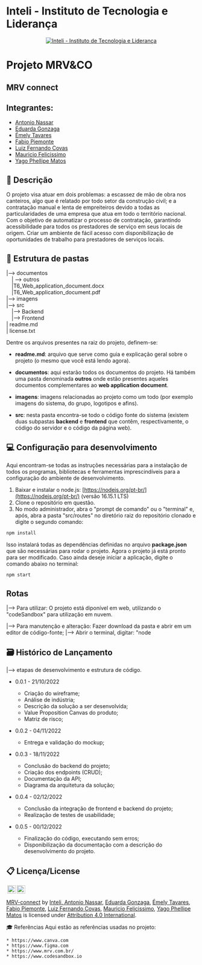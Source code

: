 # Inteli - Instituto de Tecnologia e Liderança 

<p align="center">
<a href= "https://www.inteli.edu.br/"><img src="https://www.inteli.edu.br/wp-content/uploads/2021/08/20172028/marca_1-2.png" alt="Inteli - Instituto de Tecnologia e Liderança" border="0"></a>
</p>

# Projeto MRV&CO

## MRV connect

## Integrantes: 
- <a href="https://www.linkedin.com/in/antonionassar/">Antonio Nassar</a>
- <a href="https://www.linkedin.com/in/eduarda-gonzaga-009794219"> Eduarda Gonzaga</a>
- <a href="https://www.linkedin.com/in/emely-tavares-3575ba24a">Émely Tavares</a> 
- <a href="https://www.linkedin.com/in/fabio-piemonte-823a65211">Fabio Piemonte</a> 
- <a href="https://www.linkedin.com/in/lfcovas97">Luiz Fernando Covas</a>
- <a href="https://www.linkedin.com/in/mauricio-felicissimo-475024240">Mauricio Felicissimo</a> 
- <a href="https://www.linkedin.com/in/yago-phellipe">Yago Phellipe Matos</a>

## 📝 Descrição

O projeto visa atuar em dois problemas: a escassez de mão de obra nos canteiros, algo que é relatado por todo setor da construção civil; e a contratação manual e lenta de empreiteiros devido a todas as particularidades de uma empresa que atua em todo o território nacional. Com o objetivo de automatizar o processo de contratação, garantindo acessibilidade para todos os prestadores de serviço em seus locais de origem. Criar um ambiente de fácil acesso com disponibilização de oportunidades de trabalho para prestadores de serviços locais.

## 📁 Estrutura de pastas

|--> documentos<br>
  &emsp;| --> outros <br>
  &emsp;|T6_Web_application_document.docx<br>
  &emsp;|T6_Web_application_document.pdf<br>
|--> imagens<br>
|--> src<br>
  &emsp;|--> Backend<br>
  &emsp;|--> Frontend<br>
| readme.md<br>
| license.txt

Dentre os arquivos presentes na raiz do projeto, definem-se:

- <b>readme.md</b>: arquivo que serve como guia e explicação geral sobre o projeto (o mesmo que você está lendo agora).

- <b>documentos</b>: aqui estarão todos os documentos do projeto. Há também uma pasta denominada <b>outros</b> onde estão presentes aqueles documentos complementares ao <b>web application document</b>.

- <b>imagens</b>: imagens relacionadas ao projeto como um todo (por exemplo imagens do sistema, do grupo, logotipos e afins).

- <b>src</b>: nesta pasta encontra-se todo o código fonte do sistema (existem duas subpastas <b>backend</b> e <b>frontend</b> que contêm, respectivamente, o código do servidor e o código da página web).

## 💻 Configuração para desenvolvimento

Aqui encontram-se todas as instruções necessárias para a instalação de todos os programas, bibliotecas e ferramentas imprescindíveis para a configuração do ambiente de desenvolvimento.

1.  Baixar e instalar o node.js:  [https://nodejs.org/pt-br/](https://nodejs.org/pt-br/) (versão 16.15.1 LTS)
2.  Clone o repositório em questão. 
3.  No modo administrador, abra o "prompt de comando" ou o "terminal" e, após,  abra a pasta "src/routes" no diretório raiz do repositório clonado e digite o segundo comando:

```sh
npm install
```

Isso instalará todas as dependências definidas no arquivo <b>package.json</b> que são necessárias para rodar o projeto. Agora o projeto já está pronto para ser modificado. Caso ainda deseje iniciar a aplicação, digite o comando abaixo no terminal:

```sh
npm start
```

## Rotas

|--> Para utilizar: O projeto está diponível em web, utilizando o "codeSandbox" para utilização em nuvem.

|--> Para manutenção e alteração: Fazer download da pasta e abrir em um editor de código-fonte;
    |--> Abrir o terminal, digitar: "node 


## 🗃 Histórico de Lançamento
|--> etapas de desenvolvimento e estrutura de código.

* 0.0.1 - 21/10/2022
    * Criação do wireframe;
    * Análise de indústria;
    * Descrição da solução a ser desenvolvida;
    * Value Proposition Canvas do produto;
    * Matriz de risco;


* 0.0.2 - 04/11/2022
    * Entrega e validação do mockup;


* 0.0.3 - 18/11/2022
    * Conclusão do backend do projeto;
    * Criação dos endpoints (CRUD);
    * Documentação da API;
    * Diagrama da arquitetura da solução;


* 0.0.4 - 02/12/2022
    * Conclusão da integração de frontend e backend do projeto;
    * Realização de testes de usabilidade;


* 0.0.5 - 00/12/2022
    * Finalização do código, executando sem erros;
    * Disponibilização da documentação com a descrição do desenvolvimento do projeto.


## 📋 Licença/License

<img style="height:22px!important;margin-left:3px;vertical-align:text-bottom;" src="https://mirrors.creativecommons.org/presskit/icons/cc.svg?ref=chooser-v1"><img style="height:22px!important;margin-left:3px;vertical-align:text-bottom;" src="https://mirrors.creativecommons.org/presskit/icons/by.svg?ref=chooser-v1"><p xmlns:cc="http://creativecommons.org/ns#" xmlns:dct="http://purl.org/dc/terms/"><a property="dct:title" rel="cc:attributionURL" href="https://github.com/2022M2T6-Inteli/MRV-connect">MRV-connect</a> by <a rel="cc:attributionURL dct:creator" property="cc:attributionName" href="https://github.com/InteliProjects">Inteli, <a href="https://www.linkedin.com/in/antonionassar/">Antonio Nassar</a>, <a href="https://www.linkedin.com/in/eduarda-gonzaga-009794219"> Eduarda Gonzaga</a>, <a href="https://www.linkedin.com/in/emely-tavares-3575ba24a">Émely Tavares</a>, <a href="https://www.linkedin.com/in/fabio-piemonte-823a65211">Fabio Piemonte</a>, <a href="https://www.linkedin.com/in/lfcovas97">Luiz Fernando Covas</a>, <a href="https://www.linkedin.com/in/mauricio-felicissimo-475024240">Mauricio Felicissimo</a>, <a href="https://www.linkedin.com/in/yago-phellipe">Yago Phellipe Matos</a> is licensed under <a href="http://creativecommons.org/licenses/by/4.0/?ref=chooser-v1" target="_blank" rel="license noopener noreferrer" style="display:inline-block;">Attribution 4.0 International</a>.</p>
🎓 Referências
Aqui estão as referências usadas no projeto:

    * https://www.canva.com
    * https://www.figma.com
    * https://www.mrv.com.br/
    * https://www.codesandbox.io

